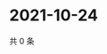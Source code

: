 # 2021-10-24

共 0 条

<!-- BEGIN WEIBO -->
<!-- 最后更新时间 Sun Oct 24 2021 00:15:49 GMT+0800 (China Standard Time) -->

<!-- END WEIBO -->
